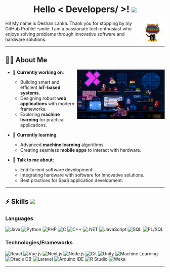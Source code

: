 <h1 align="center"> Hello < Developers/ >! <img src="https://raw.githubusercontent.com/MartinHeinz/MartinHeinz/master/wave.gif" width="50px"> </h1>

<img width="15%" align="right" alt="Code GIF" src="https://github.com/deshanlankal/deshanlankal/blob/main/daftpunktocat-guy.gif" />

<div size='1px'>  
Hi! My name is Deshan Lanka. Thank you for stopping by my GitHub Profile! :smile:  
I am a passionate tech enthusiast who enjoys solving problems through innovative software and hardware solutions.  
</div>

---

<h2> 🧑‍💻 About Me </h2>

<img width="55%" align="right" alt="Coding Banner" src="https://github.com/deshanlankal/deshanlankal/blob/main/225813708-98b745f2-7d22-48cf-9150-083f1b00d6c9.gif" />

- 🔭 **Currently working on**:  
  - Building smart and efficient **IoT-based systems**.  
  - Designing robust **web applications** with modern frameworks.  
  - Exploring **machine learning** for practical applications.

- 🌱 **Currently learning**:  
  - Advanced **machine learning** algorithms.  
  - Creating seamless **mobile apps** to interact with hardware.

- 💬 **Talk to me about**:  
  - End-to-end software development.  
  - Integrating hardware with software for innovative solutions.  
  - Best practices for SaaS application development.

---

<h2> ⚡ Skills <img src="https://media2.giphy.com/media/QssGEmpkyEOhBCb7e1/giphy.gif?cid=ecf05e47a0n3gi1bfqntqmob8g9aid1oyj2wr3ds3mg700bl&rid=giphy.gif" width="32px"> </h2>

<h3>Languages</h3>
<p>
  <img src="https://img.icons8.com/color/48/java-coffee-cup-logo.png" alt="Java" title="Java" width="40px"/>
  <img src="https://img.icons8.com/color/48/python.png" alt="Python" title="Python" width="40px"/>
  <img src="https://img.icons8.com/color/48/php.png" alt="PHP" title="PHP" width="40px"/>
  <img src="https://img.icons8.com/color/48/c-programming.png" alt="C" title="C" width="40px"/>
  <img src="https://img.icons8.com/color/48/c-plus-plus-logo.png" alt="C++" title="C++" width="40px"/>
  <img src="https://img.icons8.com/color/48/net.png" alt=".NET" title=".NET" width="40px"/>
  <img src="https://img.icons8.com/color/48/javascript.png" alt="JavaScript" title="JavaScript" width="40px"/>
  <img src="https://img.icons8.com/color/48/sql.png" alt="SQL" title="SQL" width="40px"/>
  <img src="https://img.icons8.com/color/48/plsql.png" alt="PL/SQL" title="PL/SQL" width="40px"/>
</p>

<h3>Technologies/Frameworks</h3>
<p>
  <img src="https://img.icons8.com/color/48/react-native.png" alt="React" title="React" width="40px"/>
  <img src="https://img.icons8.com/color/48/vue-js.png" alt="Vue.js" title="Vue.js" width="40px"/>
  <img src="https://img.icons8.com/color/48/nextjs.png" alt="Next.js" title="Next.js" width="40px"/>
  <img src="https://img.icons8.com/color/48/nodejs.png" alt="Node.js" title="Node.js" width="40px"/>
  <img src="https://img.icons8.com/ios-glyphs/48/github.png" alt="Git" title="Git" width="40px"/>
  <img src="https://img.icons8.com/color/48/unity.png" alt="Unity" title="Unity" width="40px"/>
  <img src="https://img.icons8.com/color/48/machine-learning.png" alt="Machine Learning" title="Machine Learning" width="40px"/>
  <img src="https://img.icons8.com/color/48/oracle.png" alt="Oracle DB" title="Oracle DB" width="40px"/>
  <img src="https://img.icons8.com/color/48/laravel.png" alt="Laravel" title="Laravel" width="40px"/>
  <img src="https://img.icons8.com/color/48/arduino.png" alt="Arduino IDE" title="Arduino IDE" width="40px"/>
  <img src="https://img.icons8.com/color/48/r-project.png" alt="R Studio" title="R Studio" width="40px"/>
  <img src="https://img.icons8.com/color/48/decision-tree.png" alt="Weka" title="Weka" width="40px"/>
</p>

---


